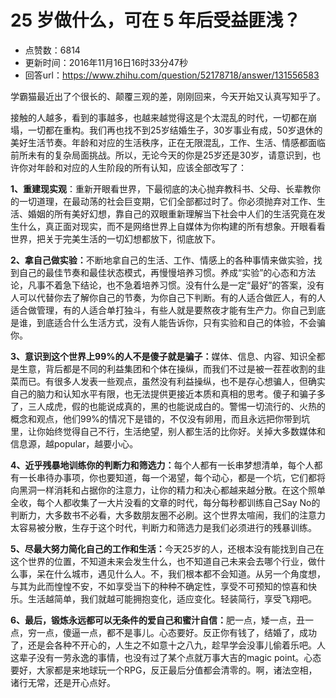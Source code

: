 # 25 岁做什么，可在 5 年后受益匪浅？
- 点赞数：6814
- 更新时间：2016年11月16日16时33分47秒
- 回答url：https://www.zhihu.com/question/52178718/answer/131556583
<body>
 <p data-pid="izaV53sa">学霸猫最近出了个很长的、颠覆三观的差，刚刚回来，今天开始又认真写知乎了。</p>
 <p data-pid="mN7eBKNO">接触的人越多，看到的事越多，也越来越觉得这是个太混乱的时代，一切都在崩塌，一切都在重构。我们再也找不到25岁结婚生子，30岁事业有成，50岁退休的美好生活节奏。年龄和对应的生活秩序，正在无限混乱，工作、生活、情感都面临前所未有的复杂局面挑战。所以，无论今天的你是25岁还是30岁，请意识到，也许你对年龄和对应的人生阶段的所有认知，应该全部改写了：</p>
 <p data-pid="H2ABbZdh"><b>1、重建现实观</b>：重新开眼看世界，下最彻底的决心抛弃教科书、父母、长辈教你的一切道理，在最动荡的社会巨变期，它们全部都过时了。你必须抛弃对工作、生活、婚姻的所有美好幻想，靠自己的双眼重新理解当下社会中人们的生活究竟在发生什么，真正面对现实，而不是网络世界上自媒体为你构建的所有想象。开眼看看世界，把关于完美生活的一切幻想都放下，彻底放下。</p>
 <p data-pid="qH9fmK_r"><b>2、拿自己做实验：</b>不断地拿自己的生活、工作、情感上的各种事情来做实验，找到自己的最佳节奏和最佳状态模式，再慢慢培养习惯。养成“实验”的心态和方法论，凡事不着急下结论，也不急着培养习惯。没有什么是一定“最好”的答案，没有人可以代替你去了解你自己的节奏，为你自己下判断。有的人适合做匠人，有的人适合做管理，有的人适合单打独斗，有些人就是要熬夜才能有生产力。你自己到底是谁，到底适合什么生活方式，没有人能告诉你，只有实验和自己的体验，不会骗你。</p>
 <p data-pid="8G-XBKne"><b>3、意识到这个世界上99%的人不是傻子就是骗子：</b>媒体、信息、内容、知识全都是生意，背后都是不同的利益集团和个体在操纵，而我们不过是被一茬茬收割的韭菜而已。有很多人发表一些观点，虽然没有利益操纵，也不是存心想骗人，但确实自己的脑力和认知水平有限，也无法提供更接近本质和真相的思考。傻子和骗子多了，三人成虎，假的也能说成真的，黑的也能说成白的。警惕一切流行的、火热的概念和观点，他们99%的情况下是错的，不仅没有卵用，而且永远把你带到坑里，让你始终觉得自己不行，生活绝望，别人都生活的比你好。关掉大多数媒体和信息源，越popular，越要小心。</p>
 <p data-pid="UHgTMA33"><b>4、近乎残暴地训练你的判断力和筛选力：</b>每个人都有一长串梦想清单，每个人都有一长串待办事项，你也要知道，每一个渴望，每个动心，都是一个坑，它们都将向黑洞一样消耗和占据你的注意力，让你的精力和决心都越来越分散。在这个照单全收，每个人都收集了一大片没看的文章的时代，每分每秒都训练自己Say No的判断力，大多数书不必看，大多数朋友圈不必刷。这个世界太喧闹，我们的注意力太容易被分散，生存于这个时代，判断力和筛选力是我们必须进行的残暴训练。</p>
 <p data-pid="EpRBTzhi"><b>5、尽最大努力简化自己的工作和生活：</b>今天25岁的人，还根本没有能找到自己在这个世界的位置，不知道未来会发生什么，也不知道自己未来会去哪个行业，做什么事，呆在什么城市，遇见什么人。不，我们根本都不会知道。从另一个角度想，与其为此而惶惶不安，不如享受当下的种种不确定性，享受不可预知的惊喜和快乐。生活越简单，我们就越可能拥抱变化，适应变化。轻装简行，享受飞翔吧。</p>
 <p data-pid="Q1f3kRXf"><b>6、最后，锻炼永远都可以无条件的爱自己和蜜汁自信：</b>肥一点，矮一点，丑一点，穷一点，傻逼一点，都不是事儿。心态要好。反正你有钱了，结婚了，成功了，还是会各种不开心的，人生之不如意十之八九，趁早学会没事儿偷着乐吧。人这辈子没有一劳永逸的事情，也没有过了某个点就万事大吉的magic point。心态要好，大家都是来地球玩一个RPG，反正最后分值都会清零的。啊，诸法空相，诸行无常，还是开心点好。</p>
</body>